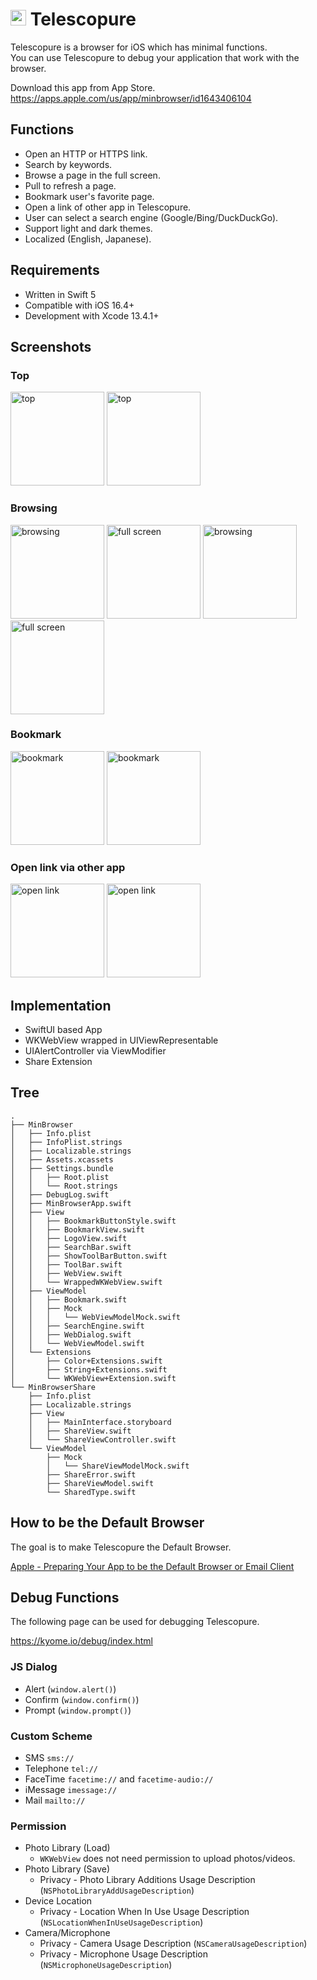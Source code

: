 # <img src="Resources/rounded-icon.png" alt="logo" width="25px" height="25px" /> Telescopure

Telescopure is a browser for iOS which has minimal functions.<br>
You can use Telescopure to debug your application that work with the browser.

Download this app from App Store.<br>
https://apps.apple.com/us/app/minbrowser/id1643406104

## Functions

- Open an HTTP or HTTPS link.
- Search by keywords.
- Browse a page in the full screen.
- Pull to refresh a page.
- Bookmark user's favorite page.
- Open a link of other app in Telescopure.
- User can select a search engine (Google/Bing/DuckDuckGo).
- Support light and dark themes.
- Localized (English, Japanese).

## Requirements

- Written in Swift 5
- Compatible with iOS 16.4+
- Development with Xcode 13.4.1+

## Screenshots

### Top

<div>
  <img src="Resources/light/1-top.png" alt="top" width="150px" />
  <img src="Resources/dark/1-top.png" alt="top" width="150px" />
</div>
    
### Browsing

<div>
  <img src="Resources/light/2-browsing.png" alt="browsing" width="150px" />
  <img src="Resources/light/3-full-screen.png" alt="full screen" width="150px" />
  <img src="Resources/dark/2-browsing.png" alt="browsing" width="150px" />
  <img src="Resources/dark/3-full-screen.png" alt="full screen" width="150px" />
</div>
    
### Bookmark

<div>
  <img src="Resources/light/4-bookmark.png" alt="bookmark" width="150px" />
  <img src="Resources/dark/4-bookmark.png" alt="bookmark" width="150px" />
</div>

### Open link via other app

<div>
  <img src="Resources/light/5-open-link.png" alt="open link" width="150px" />
  <img src="Resources/dark/5-open-link.png" alt="open link" width="150px" />
</div>
    
## Implementation

- SwiftUI based App
- WKWebView wrapped in UIViewRepresentable
- UIAlertController via ViewModifier
- Share Extension

## Tree

```plain
.
├── MinBrowser
│   ├── Info.plist
│   ├── InfoPlist.strings
│   ├── Localizable.strings
│   ├── Assets.xcassets
│   ├── Settings.bundle
│   │   ├── Root.plist
│   │   └── Root.strings
│   ├── DebugLog.swift
│   ├── MinBrowserApp.swift
│   ├── View
│   │   ├── BookmarkButtonStyle.swift
│   │   ├── BookmarkView.swift
│   │   ├── LogoView.swift
│   │   ├── SearchBar.swift
│   │   ├── ShowToolBarButton.swift
│   │   ├── ToolBar.swift
│   │   ├── WebView.swift
│   │   └── WrappedWKWebView.swift
│   ├── ViewModel
│   │   ├── Bookmark.swift
│   │   ├── Mock
│   │   │   └── WebViewModelMock.swift
│   │   ├── SearchEngine.swift
│   │   ├── WebDialog.swift
│   │   └── WebViewModel.swift
│   └── Extensions
│       ├── Color+Extensions.swift
│       ├── String+Extensions.swift
│       └── WKWebView+Extension.swift
└── MinBrowserShare
    ├── Info.plist
    ├── Localizable.strings
    ├── View
    │   ├── MainInterface.storyboard
    │   ├── ShareView.swift
    │   └── ShareViewController.swift
    └── ViewModel
        ├── Mock
        │   └── ShareViewModelMock.swift
        ├── ShareError.swift
        ├── ShareViewModel.swift
        └── SharedType.swift
```

## How to be the Default Browser

The goal is to make Telescopure the Default Browser.

[Apple - Preparing Your App to be the Default Browser or Email Client](https://developer.apple.com/documentation/xcode/preparing-your-app-to-be-the-default-browser-or-email-client)

## Debug Functions

The following page can be used for debugging Telescopure.

https://kyome.io/debug/index.html

### JS Dialog

- Alert (`window.alert()`)
- Confirm (`window.confirm()`)
- Prompt (`window.prompt()`)

### Custom Scheme

- SMS `sms://`
- Telephone `tel://`
- FaceTime `facetime://` and `facetime-audio://`
- iMessage `imessage://`
- Mail `mailto://`

### Permission

- Photo Library (Load)
  - `WKWebView` does not need permission to upload photos/videos.
- Photo Library (Save)
  - Privacy - Photo Library Additions Usage Description (`NSPhotoLibraryAddUsageDescription`)
- Device Location
  - Privacy - Location When In Use Usage Description (`NSLocationWhenInUseUsageDescription`)
- Camera/Microphone
  - Privacy - Camera Usage Description (`NSCameraUsageDescription`)
  - Privacy - Microphone Usage Description (`NSMicrophoneUsageDescription`)

